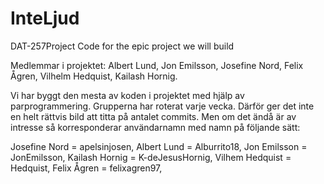 # InteLjud
DAT-257Project
Code for the epic project we will build

Medlemmar i projektet: Albert Lund, Jon Emilsson, Josefine Nord, Felix Ågren, Vilhelm Hedquist, Kailash Hornig.

Vi har byggt den mesta av koden i projektet med hjälp av parprogrammering. Grupperna har roterat varje vecka. Därför ger det inte en helt rättvis bild att titta på antalet commits. Men om det ändå är av intresse så korresponderar användarnamn med namn på följande sätt:

Josefine Nord = apelsinjosen,
Albert Lund = Alburrito18,
Jon Emilsson = JonEmilsson,
Kailash Hornig = K-deJesusHornig,
Vilhem Hedquist = Hedquist,
Felix Ågren = felixagren97,
